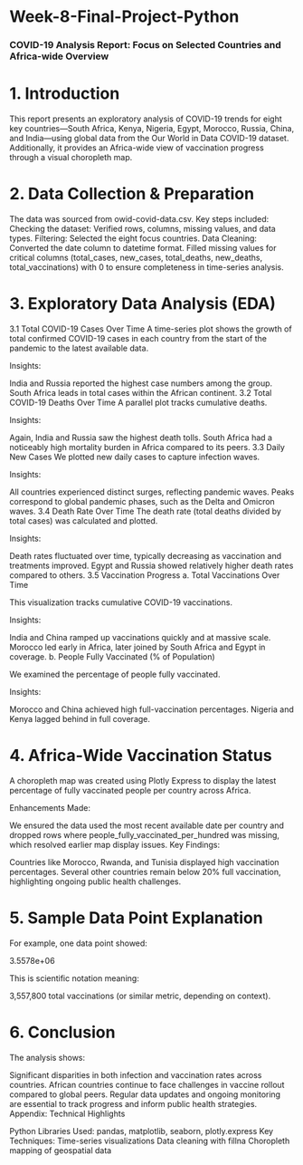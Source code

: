 # Week-8-Final-Project-Python

### COVID-19 Analysis Report: Focus on Selected Countries and Africa-wide Overview

# 1. Introduction

This report presents an exploratory analysis of COVID-19 trends for eight key countries—South Africa, Kenya, Nigeria, Egypt, Morocco, Russia, China, and India—using global data from the Our World in Data COVID-19 dataset. Additionally, it provides an Africa-wide view of vaccination progress through a visual choropleth map.

# 2. Data Collection & Preparation

The data was sourced from owid-covid-data.csv.
Key steps included:
Checking the dataset: Verified rows, columns, missing values, and data types.
Filtering: Selected the eight focus countries.
Data Cleaning:
Converted the date column to datetime format.
Filled missing values for critical columns (total_cases, new_cases, total_deaths, new_deaths, total_vaccinations) with 0 to ensure completeness in time-series analysis.
# 3. Exploratory Data Analysis (EDA)

3.1 Total COVID-19 Cases Over Time
A time-series plot shows the growth of total confirmed COVID-19 cases in each country from the start of the pandemic to the latest available data.

Insights:

India and Russia reported the highest case numbers among the group.
South Africa leads in total cases within the African continent.
3.2 Total COVID-19 Deaths Over Time
A parallel plot tracks cumulative deaths.

Insights:

Again, India and Russia saw the highest death tolls.
South Africa had a noticeably high mortality burden in Africa compared to its peers.
3.3 Daily New Cases
We plotted new daily cases to capture infection waves.

Insights:

All countries experienced distinct surges, reflecting pandemic waves.
Peaks correspond to global pandemic phases, such as the Delta and Omicron waves.
3.4 Death Rate Over Time
The death rate (total deaths divided by total cases) was calculated and plotted.

Insights:

Death rates fluctuated over time, typically decreasing as vaccination and treatments improved.
Egypt and Russia showed relatively higher death rates compared to others.
3.5 Vaccination Progress
a. Total Vaccinations Over Time

This visualization tracks cumulative COVID-19 vaccinations.

Insights:

India and China ramped up vaccinations quickly and at massive scale.
Morocco led early in Africa, later joined by South Africa and Egypt in coverage.
b. People Fully Vaccinated (% of Population)

We examined the percentage of people fully vaccinated.

Insights:

Morocco and China achieved high full-vaccination percentages.
Nigeria and Kenya lagged behind in full coverage.
# 4. Africa-Wide Vaccination Status

A choropleth map was created using Plotly Express to display the latest percentage of fully vaccinated people per country across Africa.

Enhancements Made:

We ensured the data used the most recent available date per country and dropped rows where people_fully_vaccinated_per_hundred was missing, which resolved earlier map display issues.
Key Findings:

Countries like Morocco, Rwanda, and Tunisia displayed high vaccination percentages.
Several other countries remain below 20% full vaccination, highlighting ongoing public health challenges.
# 5. Sample Data Point Explanation

For example, one data point showed:

3.5578e+06

This is scientific notation meaning:

3,557,800 total vaccinations (or similar metric, depending on context).

# 6. Conclusion

The analysis shows:

Significant disparities in both infection and vaccination rates across countries.
African countries continue to face challenges in vaccine rollout compared to global peers.
Regular data updates and ongoing monitoring are essential to track progress and inform public health strategies.
Appendix: Technical Highlights

Python Libraries Used:
pandas, matplotlib, seaborn, plotly.express
Key Techniques:
Time-series visualizations
Data cleaning with fillna
Choropleth mapping of geospatial data
